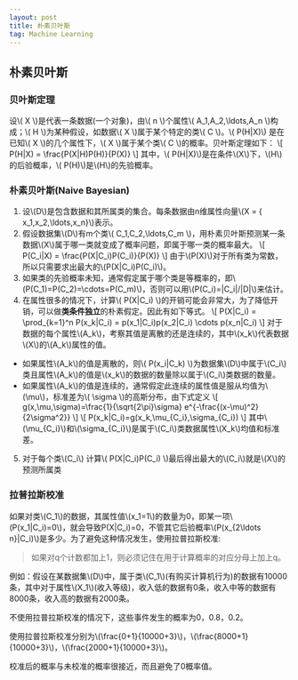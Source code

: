```yaml
---
layout: post
title: 朴素贝叶斯
tag: Machine Learning
---
```

## 朴素贝叶斯
### 贝叶斯定理
设\\( X \\)是代表一条数据(一个对象)，由\\( n \\)个属性\\( A_1,A_2,\ldots,A_n \\)构成；\\( H \\)为某种假设，如数据\\( X \\)属于某个特定的类\\( C \\)。\\( P(H\|X)\\) 是在已知\\( X \\)的几个属性下，\\( X \\)属于某个类\\( C \\)的概率。贝叶斯定理如下：
\\[ P(H\|X) =  \frac{P(X\|H)P(H)}{P(X)} \\]
其中，\\( P(H\|X)\\)是在条件\\(X\\)下，\\(H\\)的后验概率，\\( P(H)\\)是\\(H\\)的先验概率。
### 朴素贝叶斯(Naive Bayesian)
1. 设\\(D\\)是包含数据和其所属类的集合。每条数据由n维属性向量\\(X = \{ x_1,x_2,\ldots,x_n\}\\)表示。
2. 假设数据集\\(D\\)有m个类\\( C_1,C_2,\ldots,C_m \\)，用朴素贝叶斯预测某一条数据\\(X\\)属于哪一类就变成了概率问题，即属于哪一类的概率最大。
\\[ P(C_i\|X) =  \frac{P(X\|C_i)P(C_i)}{P(X)} \\]
由于\\(P(X)\\)对于所有类为常数，所以只需要求出最大的\\(P(X\|C_i)P(C_i)\\)。
3. 如果类的先验概率未知，通常假定属于哪个类是等概率的，即\\(P(C_1)=P(C_2)=\cdots=P(C_m)\\)，否则可以用\\(P(C_i)=\|C_i\|/\|D\|\\)来估计。
4. 在属性很多的情况下，计算\\( P(X\|C_i) \\)的开销可能会非常大，为了降低开销，可以做**类条件独立**的朴素假定。因此有如下等式。
\\[ P(X\|C_i) = \prod_{k=1}^n P(x_k\|C_i) = p(x_1\|C_i)p(x_2\|C_i) \cdots p(x_n\|C_i) \\]
对于数据的每个属性\\(A_k\\)，考察其值是离散的还是连续的，其中\\(x_k\\)代表数据\\(X\\)的\\(A_k\\)属性的值。
* 如果属性\\(A_k\\)的值是离散的，则\\( P(x_i\|C_k) \\)为数据集\\(D\\)中属于\\(C_i\\)类且属性\\(A_k\\)的值是\\(x_k\\)的数据的数量除以属于\\(C_i\\)类数据的数量。
* 如果属性\\(A_k\\)的值是连续的，通常假定此连续的属性值是服从均值为\\(\mu\\)，标准差为\\( \sigma \\)的高斯分布，由下式定义
\\[ g(x,\mu,\sigma)=\frac{1}{\sqrt{2\pi}\sigma} e^{-\frac{(x-\mu)^2}{2\sigma^2}} \\]
\\[ P(x_k\|C_i)=g(x_k,\mu_{C_i},\sigma_{C_i}) \\]
其中\\(\mu_{C_i}\\)和\\(\sigma_{C_i}\\)是属于\\(C_i\\)类数据属性\\(X_k\\)均值和标准差。
5. 对于每个类\\(C_i\\) 计算\\( P(X\|C_i)P(C_i) \\)最后得出最大的\\(C_i\\)就是\\(X\\)的预测所属类

### 拉普拉斯校准
如果对类\\(C_1\\)的数据，其属性值\\(x_1=1\\)的数量为0，即某一项\\(P(x_1\|C_i)=0\\)，就会导致P(X\|C_i)=0，不管其它后验概率\\(P(x_{2\ldots n}\|C_i)\\)是多少。为了避免这种情况发生，使用拉普拉斯校准:
> 如果对q个计数都加上1，则必须记住在用于计算概率的对应分母上加上q。

例如：假设在某数据集\\(D\\)中，属于类\\(C_1\\)(有购买计算机行为)的数据有10000条，其中对于属性\\(X_1\\)(收入等级)，收入低的数据有0条，收入中等的数据有8000条，收入高的数据有2000条。

不使用拉普拉斯校准的情况下，这些事件发生的概率为0，0.8，0.2。

使用拉普拉斯校准分别为\\(\frac{0+1}{10000+3}\\)，\\(\frac{8000+1}{10000+3}\\)，\\(\frac{2000+1}{10000+3}\\)。

校准后的概率与未校准的概率很接近，而且避免了0概率值。
